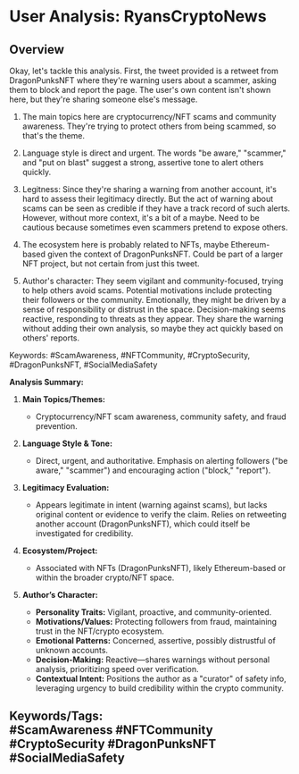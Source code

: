 # User Analysis: RyansCryptoNews

## Overview

<think>
Okay, let's tackle this analysis. First, the tweet provided is a retweet from DragonPunksNFT where they're warning users about a scammer, asking them to block and report the page. The user's own content isn't shown here, but they're sharing someone else's message.

1. The main topics here are cryptocurrency/NFT scams and community awareness. They're trying to protect others from being scammed, so that's the theme.

2. Language style is direct and urgent. The words "be aware," "scammer," and "put on blast" suggest a strong, assertive tone to alert others quickly.

3. Legitness: Since they're sharing a warning from another account, it's hard to assess their legitimacy directly. But the act of warning about scams can be seen as credible if they have a track record of such alerts. However, without more context, it's a bit of a maybe. Need to be cautious because sometimes even scammers pretend to expose others.

4. The ecosystem here is probably related to NFTs, maybe Ethereum-based given the context of DragonPunksNFT. Could be part of a larger NFT project, but not certain from just this tweet.

5. Author's character: They seem vigilant and community-focused, trying to help others avoid scams. Potential motivations include protecting their followers or the community. Emotionally, they might be driven by a sense of responsibility or distrust in the space. Decision-making seems reactive, responding to threats as they appear. They share the warning without adding their own analysis, so maybe they act quickly based on others' reports.

Keywords: #ScamAwareness, #NFTCommunity, #CryptoSecurity, #DragonPunksNFT, #SocialMediaSafety
</think>

**Analysis Summary:**  

1. **Main Topics/Themes:**  
   - Cryptocurrency/NFT scam awareness, community safety, and fraud prevention.  

2. **Language Style & Tone:**  
   - Direct, urgent, and authoritative. Emphasis on alerting followers ("be aware," "scammer") and encouraging action ("block," "report").  

3. **Legitimacy Evaluation:**  
   - Appears legitimate in intent (warning against scams), but lacks original content or evidence to verify the claim. Relies on retweeting another account (DragonPunksNFT), which could itself be investigated for credibility.  

4. **Ecosystem/Project:**  
   - Associated with NFTs (DragonPunksNFT), likely Ethereum-based or within the broader crypto/NFT space.  

5. **Author’s Character:**  
   - **Personality Traits:** Vigilant, proactive, and community-oriented.  
   - **Motivations/Values:** Protecting followers from fraud, maintaining trust in the NFT/crypto ecosystem.  
   - **Emotional Patterns:** Concerned, assertive, possibly distrustful of unknown accounts.  
   - **Decision-Making:** Reactive—shares warnings without personal analysis, prioritizing speed over verification.  
   - **Contextual Intent:** Positions the author as a "curator" of safety info, leveraging urgency to build credibility within the crypto community.  

**Keywords/Tags:**  
#ScamAwareness #NFTCommunity #CryptoSecurity #DragonPunksNFT #SocialMediaSafety
---
